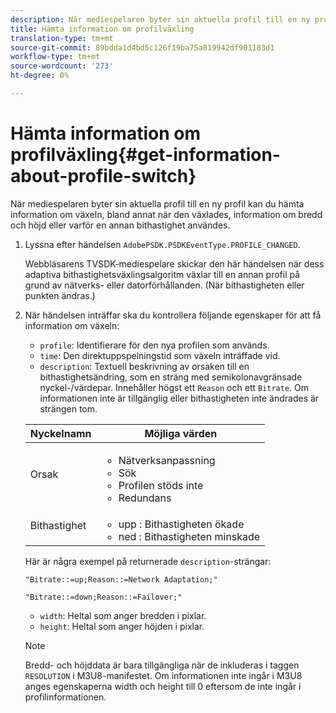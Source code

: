```yaml
---
description: När mediespelaren byter sin aktuella profil till en ny profil kan du hämta information om växeln, bland annat när den växlades, information om bredd och höjd eller varför en annan bithastighet användes.
title: Hämta information om profilväxling
translation-type: tm+mt
source-git-commit: 89bdda1d4bd5c126f19ba75a819942df901183d1
workflow-type: tm+mt
source-wordcount: '273'
ht-degree: 0%

---
```



# Hämta information om profilväxling{#get-information-about-profile-switch}

När mediespelaren byter sin aktuella profil till en ny profil kan du hämta information om växeln, bland annat när den växlades, information om bredd och höjd eller varför en annan bithastighet användes.

1. Lyssna efter händelsen `AdobePSDK.PSDKEventType.PROFILE_CHANGED`.

   Webbläsarens TVSDK-mediespelare skickar den här händelsen när dess adaptiva bithastighetsväxlingsalgoritm växlar till en annan profil på grund av nätverks- eller datorförhållanden. (När bithastigheten eller punkten ändras.)
1. När händelsen inträffar ska du kontrollera följande egenskaper för att få information om växeln:

   * `profile`: Identifierare för den nya profilen som används.
   * `time`: Den direktuppspelningstid som växeln inträffade vid.
   * `description`: Textuell beskrivning av orsaken till en bithastighetsändring, som en sträng med semikolonavgränsade nyckel-/värdepar. Innehåller högst ett `Reason` och ett `Bitrate`. Om informationen inte är tillgänglig eller bithastigheten inte ändrades är strängen tom.

   <table id="table_E400FD9C57FF40CBAC14AF6847CD8301"> 
    <thead> 
      <tr> 
      <th colname="col1" class="entry"> Nyckelnamn </th> 
      <th colname="col2" class="entry"> Möjliga värden </th> 
      </tr> 
    </thead>
    <tbody> 
      <tr> 
      <td colname="col1"> <span class="codeph"> Orsak  </span> </td> 
      <td colname="col2"> 
        <ul id="ul_37DDE3F297634ED6B47DF5D73F969369"> 
        <li id="li_E374B029E1AF40689D70A9D30E057C5B">Nätverksanpassning </li> 
        <li id="li_753862EEF1C9474EA8E20C89F5EF5D8D">Sök </li> 
        <li id="li_EC14923F92CF4D11A47928A8D2DE6D8B">Profilen stöds inte </li> 
        <li id="li_695AB4A89C9D4833AF6D8B6424FC912B">Redundans </li> 
        </ul> </td> 
      </tr> 
      <tr> 
      <td colname="col1"> <span class="codeph"> Bithastighet  </span> </td> 
      <td colname="col2"> 
        <ul id="ul_1B49BD90A91147359712E1AFD8877E23"> 
        <li id="li_1C8E593C65D34742B14A8D0EAD43E0A9"> <span class="codeph"> upp  </span>: Bithastigheten ökade </li> 
        <li id="li_B1A00E3985A849B6855E15CF70D79BB8"> <span class="codeph"> ned  </span>: Bithastigheten minskade </li> 
        </ul> </td> 
      </tr> 
    </tbody> 
    </table>

   Här är några exempel på returnerade `description`-strängar:

   ```
   "Bitrate::=up;Reason::=Network Adaptation;" 
   
   "Bitrate::=down;Reason::=Failover;"
   ```

   * `width`: Heltal som anger bredden i pixlar.
   * `height`: Heltal som anger höjden i pixlar.

   >[!NOTE]
   >
   >Bredd- och höjddata är bara tillgängliga när de inkluderas i taggen `RESOLUTION` i M3U8-manifestet. Om informationen inte ingår i M3U8 anges egenskaperna width och height till 0 eftersom de inte ingår i profilinformationen.
